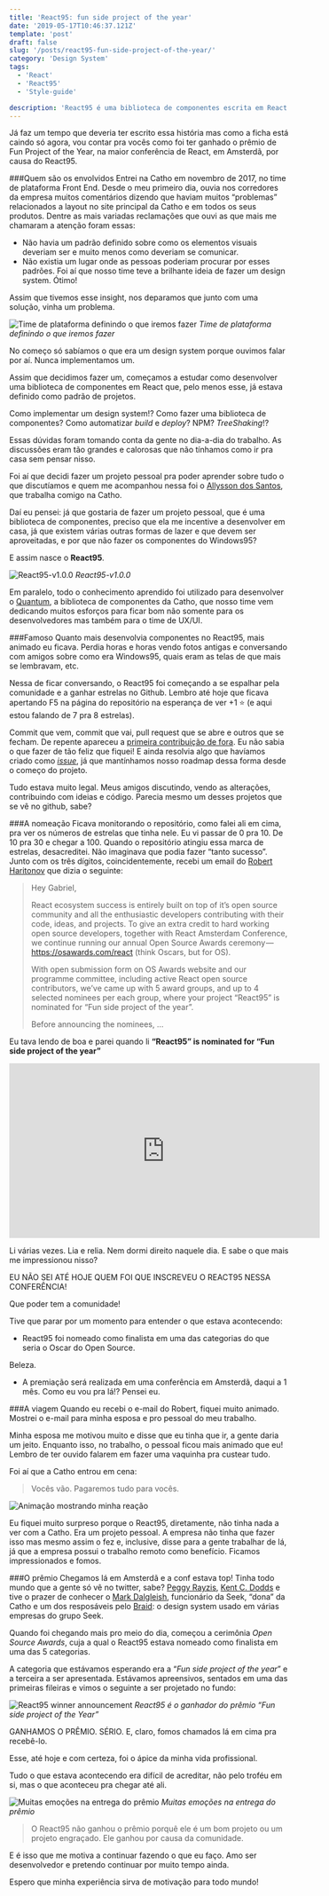 ```yaml
---
title: 'React95: fun side project of the year'
date: '2019-05-17T10:46:37.121Z'
template: 'post'
draft: false
slug: '/posts/react95-fun-side-project-of-the-year/'
category: 'Design System'
tags:
  - 'React'
  - 'React95'
  - 'Style-guide'

description: 'React95 é uma biblioteca de componentes escrita em React usando styled-components. Em abril de 2019, ganhou o prêmio de “Fun side project of the year” na maior conferência de React do mundo, em Amsterdã.'
---
```


Já faz um tempo que deveria ter escrito essa história mas como a ficha está caindo só agora, vou contar pra vocês como foi ter ganhado o prêmio de Fun Project of the Year, na maior conferência de React, em Amsterdã, por causa do React95.

###Quem são os envolvidos
Entrei na Catho em novembro de 2017, no time de plataforma Front End. Desde o meu primeiro dia, ouvia nos corredores da empresa muitos comentários dizendo que haviam muitos “problemas” relacionados a layout no site principal da Catho e em todos os seus produtos. Dentre as mais variadas reclamações que ouvi as que mais me chamaram a atenção foram essas:

- Não havia um padrão definido sobre como os elementos visuais deveriam ser e muito menos como deveriam se comunicar.
- Não existia um lugar onde as pessoas poderiam procurar por esses padrões.
  Foi aí que nosso time teve a brilhante ideia de fazer um design system. Ótimo!

Assim que tivemos esse insight, nos deparamos que junto com uma solução, vinha um problema.

![Time de plataforma definindo o que iremos fazer](/media/React95-o-que-queremos.jpeg)
_Time de plataforma definindo o que iremos fazer_

No começo só sabíamos o que era um design system porque ouvimos falar por aí. Nunca implementamos um.

Assim que decidimos fazer um, começamos a estudar como desenvolver uma biblioteca de componentes em React que, pelo menos esse, já estava definido como padrão de projetos.

Como implementar um design system!? Como fazer uma biblioteca de componentes? Como automatizar _build_ e _deploy_? NPM? _TreeShaking_!?

Essas dúvidas foram tomando conta da gente no dia-a-dia do trabalho. As discussões eram tão grandes e calorosas que não tínhamos como ir pra casa sem pensar nisso.

Foi aí que decidi fazer um projeto pessoal pra poder aprender sobre tudo o que discutíamos e quem me acompanhou nessa foi o [Allysson dos Santos](https://allysson.me/), que trabalha comigo na Catho.

Daí eu pensei: já que gostaria de fazer um projeto pessoal, que é uma biblioteca de componentes, preciso que ela me incentive a desenvolver em casa, já que existem várias outras formas de lazer e que devem ser aproveitadas, e por que não fazer os componentes do Windows95?

E assim nasce o **React95**.

![React95-v1.0.0](/media/React95-v1.0.0.jpeg)
_React95-v1.0.0_

Em paralelo, todo o conhecimento aprendido foi utilizado para desenvolver o [Quantum](https://github.com/catho/quantum), a biblioteca de componentes da Catho, que nosso time vem dedicando muitos esforços para ficar bom não somente para os desenvolvedores mas também para o time de UX/UI.

###Famoso
Quanto mais desenvolvia componentes no React95, mais animado eu ficava. Perdia horas e horas vendo fotos antigas e conversando com amigos sobre como era Windows95, quais eram as telas de que mais se lembravam, etc.

Nessa de ficar conversando, o React95 foi começando a se espalhar pela comunidade e a ganhar estrelas no Github. Lembro até hoje que ficava apertando F5 na página do repositório na esperança de ver +1 ⭐️ (e aqui estou falando de 7 pra 8 estrelas).

Commit que vem, commit que vai, pull request que se abre e outros que se fecham. De repente apareceu a [primeira contribuição de fora](https://github.com/React95/React95/pull/69). Eu não sabia o que fazer de tão feliz que fiquei! E ainda resolvia algo que havíamos criado como _[issue](https://github.com/React95/React95/pull/69)_, já que mantínhamos nosso roadmap dessa forma desde o começo do projeto.

Tudo estava muito legal. Meus amigos discutindo, vendo as alterações, contribuindo com ideias e código. Parecia mesmo um desses projetos que se vê no github, sabe?

###A nomeação
Ficava monitorando o repositório, como falei ali em cima, pra ver os números de estrelas que tinha nele. Eu vi passar de 0 pra 10. De 10 pra 30 e chegar a 100. Quando o repositório atingiu essa marca de estrelas, desacreditei. Não imaginava que podia fazer “tanto sucesso”. Junto com os três dígitos, coincidentemente, recebi um email do [Robert Haritonov](https://twitter.com/operatino) que dizia o seguinte:

> Hey Gabriel,
>
> React ecosystem success is entirely built on top of it’s open source community and all the enthusiastic developers contributing with their code, ideas, and projects. To give an extra credit to hard working open source developers, together with React Amsterdam Conference, we continue running our annual Open Source Awards ceremony — https://osawards.com/react (think Oscars, but for OS).
>
> With open submission form on OS Awards website and our programme committee, including active React open source contributors, we’ve came up with 5 award groups, and up to 4 selected nominees per each group, where your project “React95” is nominated for “Fun side project of the year”.
>
> Before announcing the nominees, …

Eu tava lendo de boa e parei quando li **“React95” is nominated for “Fun side project of the year”**

<iframe width="560" height="315" src="https://www.youtube.com/embed/U6MlaIe1ljs" frameborder="0" allow="accelerometer; autoplay; encrypted-media; gyroscope; picture-in-picture" allowfullscreen></iframe>

Li várias vezes. Lia e relia. Nem dormi direito naquele dia. E sabe o que mais me impressionou nisso?

EU NÃO SEI ATÉ HOJE QUEM FOI QUE INSCREVEU O REACT95 NESSA CONFERÊNCIA!

Que poder tem a comunidade!

Tive que parar por um momento para entender o que estava acontecendo:

- React95 foi nomeado como finalista em uma das categorias do que seria o Oscar do Open Source.

Beleza.

- A premiação será realizada em uma conferência em Amsterdã, daqui a 1 mês.
  Como eu vou pra lá!? Pensei eu.

###A viagem
Quando eu recebi o e-mail do Robert, fiquei muito animado. Mostrei o e-mail para minha esposa e pro pessoal do meu trabalho.

Minha esposa me motivou muito e disse que eu tinha que ir, a gente daria um jeito. Enquanto isso, no trabalho, o pessoal ficou mais animado que eu! Lembro de ter ouvido falarem em fazer uma vaquinha pra custear tudo.

Foi aí que a Catho entrou em cena:

> Vocês vão. Pagaremos tudo para vocês.

![Animação mostrando minha reação](https://media.giphy.com/media/vSqkwpFA4ZwAM/giphy.gif)

Eu fiquei muito surpreso porque o React95, diretamente, não tinha nada a ver com a Catho. Era um projeto pessoal. A empresa não tinha que fazer isso mas mesmo assim o fez e, inclusive, disse para a gente trabalhar de lá, já que a empresa possui o trabalho remoto como benefício. Ficamos impressionados e fomos.

###O prêmio
Chegamos lá em Amsterdã e a conf estava top! Tinha todo mundo que a gente só vê no twitter, sabe? [Peggy Rayzis](https://twitter.com/peggyrayzis), [Kent C. Dodds](https://twitter.com/kentcdodds) e tive o prazer de conhecer o [Mark Dalgleish](https://twitter.com/markdalgleish), funcionário da Seek, “dona” da Catho e um dos resposáveis pelo [Braid](https://github.com/seek-oss/braid-design-system): o design system usado em várias empresas do grupo Seek.

Quando foi chegando mais pro meio do dia, começou a cerimônia _Open Source Awards_, cuja a qual o React95 estava nomeado como finalista em uma das 5 categorias.

A categoria que estávamos esperando era a “_Fun side project of the year_” e a terceira a ser apresentada. Estávamos apreensivos, sentados em uma das primeiras fileiras e vimos o seguinte a ser projetado no fundo:

![React95 winner announcement](/media/React95-winner-announcement.jpeg)
_React95 é o ganhador do prêmio “Fun side project of the Year”_

GANHAMOS O PRÊMIO. SÉRIO. E, claro, fomos chamados lá em cima pra recebê-lo.

Esse, até hoje e com certeza, foi o ápice da minha vida profissional.

Tudo o que estava acontecendo era difícil de acreditar, não pelo troféu em si, mas o que aconteceu pra chegar até ali.

![Muitas emoções na entrega do prêmio](/media/React95-winner-trophy.jpeg)
_Muitas emoções na entrega do prêmio_

> O React95 não ganhou o prêmio porquê ele é um bom projeto ou um projeto engraçado. Ele ganhou por causa da comunidade.

E é isso que me motiva a continuar fazendo o que eu faço. Amo ser desenvolvedor e pretendo continuar por muito tempo ainda.

Espero que minha experiência sirva de motivação para todo mundo!
